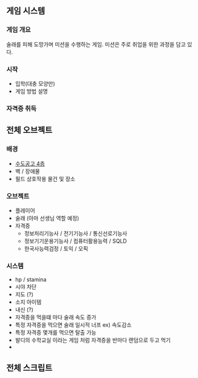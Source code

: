 ## 게임 시스템
### 게임 개요
술래를 피해 도망가며 미션을 수행하는 게임.
미션은 주로 취업을 위한 과정을 담고 있다.


### 시작
- 입학(대충 모양만)
- 게임 방법 설명

### 자격증 취득


## 전체 오브젝트
### 배경
- [수도공고 4층](https://app.gather.town/app/OuAQlhrJnvKdsDCm/is%20it%20right)
- 벽 / 장애물
- 필드 상호작용 물건 및 장소

### 오브젝트
- 플레이어
- 술래 (아마 선생님 역할 예정)
- 자격증
  - 정보처리기능사 / 전기기능사 / 통신선로기능사
  - 정보기기운용기능사 / 컴퓨터활용능력 / SQLD
  - 한국사능력검정 / 토익 / 오픽

### 시스템
- hp / stamina
- 시야 차단
- 지도 (?)
- 소지 아이템
- 내신 (?)
- 자격증을 먹을떄 마다 술래 속도 증가
- 특정 자격증을 먹으면 술래 일시적 너프 ex) 속도감소
- 특정 자격증 몇개를 먹으면 탈출 가능
- 발디의 수학교실 이라는 게임 처럼 자격증을 반마다 랜덤으로 두고 먹기
- 


## 전체 스크립트
